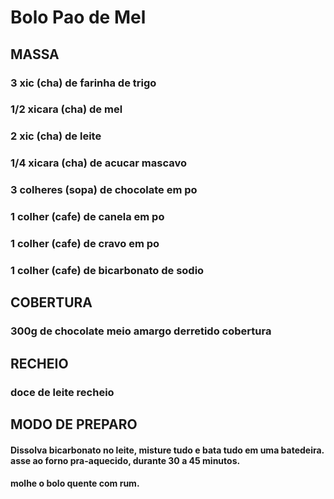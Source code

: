 # Bolo Pao de Mel
## MASSA

### 3 xic (cha) de farinha de trigo
### 1/2 xicara (cha) de mel
### 2 xic (cha) de leite
### 1/4 xicara (cha) de acucar mascavo
### 3 colheres (sopa) de chocolate em po
### 1 colher (cafe) de canela em po
### 1 colher (cafe) de cravo em po
### 1 colher (cafe) de bicarbonato de sodio

## COBERTURA
### 300g de chocolate meio amargo derretido cobertura

## RECHEIO
### doce de leite recheio

## MODO DE PREPARO
####  Dissolva bicarbonato no leite, misture tudo e bata tudo em uma batedeira. asse ao forno pra-aquecido, durante 30 a 45 minutos.
#### molhe o bolo quente com rum.
